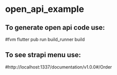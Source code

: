 # open_api_example

## To generate open api code use: 
#fvm flutter pub run build_runner build

## To see strapi menu use:
#http://localhost:1337/documentation/v1.0.0#/Order